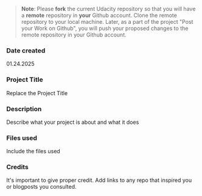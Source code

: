 > **Note**: Please **fork** the current Udacity repository so that you will have a **remote** repository in **your** Github account. Clone the remote repository to your local machine. Later, as a part of the project "Post your Work on Github", you will push your proposed changes to the remote repository in your Github account.

### Date created

01.24.2025

### Project Title

Replace the Project Title

### Description

Describe what your project is about and what it does

### Files used

Include the files used

### Credits

It's important to give proper credit. Add links to any repo that inspired you or blogposts you consulted.

